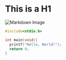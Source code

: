 # This is a H1
![Markdown Image](https://kirkstrobeck.github.io/whatismarkdown.com/img/markdown.png)

``` c
#include<stdio.h>

int main(void){
  printf("Hello, World!");
  return 0;
}
```
